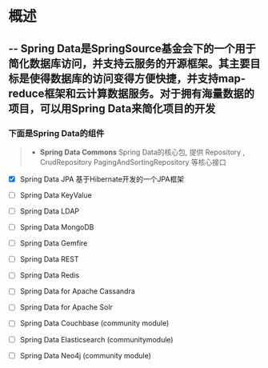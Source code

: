 # 概述
--
 Spring Data是SpringSource基金会下的一个用于简化数据库访问，并支持云服务的开源框架。其主要目标是使得数据库的访问变得方便快捷，并支持map-reduce框架和云计算数据服务。对于拥有海量数据的项目，可以用Spring Data来简化项目的开发
--
### 下面是Spring Data的组件

> *   **Spring Data Commons** Spring Data的核心包, 提供 Repository , CrudRepository PagingAndSortingRepository 等核心接口

- [x]   Spring Data JPA  基于Hibernate开发的一个JPA框架

- [ ] Spring Data KeyValue

- [ ]  Spring Data LDAP

- [ ]  Spring Data MongoDB

- [ ]  Spring Data Gemfire

- [ ]   Spring Data REST

- [ ]   Spring Data Redis

- [ ]   Spring Data for Apache Cassandra

- [ ]   Spring Data for Apache Solr

- [ ]   Spring Data Couchbase (community module)

- [ ] Spring Data Elasticsearch (communitymodule)

- [ ]   Spring Data Neo4j (community module)